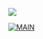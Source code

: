
<p align>
  <img src = "https://capsule-render.vercel.app/api?type=blur&height=200&color=gradient&text=Portfolio&descAlign=59&section=header">


[![MAIN](https://img.shields.io/badge/MAIN?style=plastic&logo=C&logoColor=white&labelColor=black)](https://github.com/skwjdgh/)
